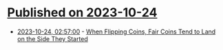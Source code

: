 # [Published on 2023-10-24](index.md)

* [2023-10-24, 02:57:00](https://soylentnews.org/article.pl?sid=23/10/23/081212&from=rss) - [When Flipping Coins, Fair Coins Tend to Land on the Side They Started](https://soylentnews.org/article.pl?sid=23/10/23/081212&from=rss)
